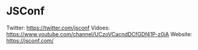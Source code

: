 # JSConf

Twitter: https://twitter.com/jsconf
Vidoes: https://www.youtube.com/channel/UCzoVCacndDCfGDf41P-z0iA
Website: https://jsconf.com/